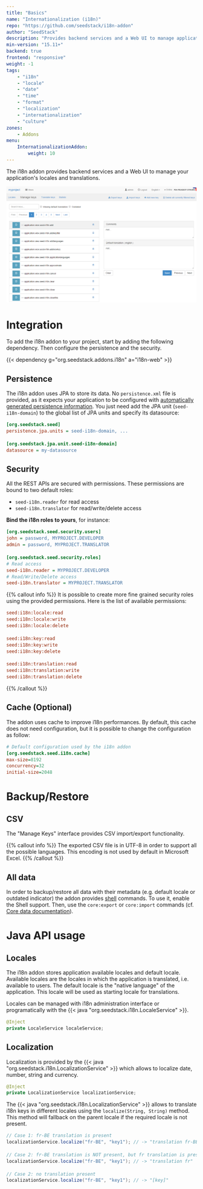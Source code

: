 ```yaml
---
title: "Basics"
name: "Internationalization (i18n)"
repo: "https://github.com/seedstack/i18n-addon"
author: "SeedStack"
description: "Provides backend services and a Web UI to manage application locales and translations."
min-version: "15.11+"
backend: true
frontend: "responsive"
weight: -1
tags:
    - "i18n"
    - "locale"
    - "date"
    - "time"
    - "format"
    - "localization"
    - "internationalization"
    - "culture"
zones:
    - Addons
menu:
    InternationalizationAddon:
        weight: 10
---
```


The i18n addon provides backend services and a Web UI to manage your application's locales and translations.

![locale view](img/keys.png)

# Integration

To add the i18n addon to your project, start by adding the following dependency. Then configure the persistence
and the security.

{{< dependency g="org.seedstack.addons.i18n" a="i18n-web" >}}

## Persistence

The i18n addon uses JPA to store its data. No `persistence.xml` file is provided, as it expects your
application to be configured with [automatically generated persistence information](/addons/jpa/#without-persistence-xml).
You just need add the JPA unit (`seed-i18n-domain`) to the global list of JPA units and specify its datasource:

```ini
[org.seedstack.seed]
persistence.jpa.units = seed-i18n-domain, ...

[org.seedstack.jpa.unit.seed-i18n-domain]
datasource = my-datasource
```

## Security

All the REST APIs are secured with permissions. These permissions are bound to two
default roles:

 * `seed-i18n.reader` for read access
 * `seed-i18n.translator` for read/write/delete access

**Bind the i18n roles to yours**, for instance:

```ini
[org.seedstack.seed.security.users]
john = password, MYPROJECT.DEVELOPER
admin = password, MYPROJECT.TRANSLATOR

[org.seedstack.seed.security.roles]
# Read access
seed-i18n.reader = MYPROJECT.DEVELOPER
# Read/Write/Delete access
seed-i18n.translator = MYPROJECT.TRANSLATOR
```

{{% callout info %}}
It is possible to create more fine grained security roles using the provided permissions. Here is the list of available
permissions:

```ini
seed:i18n:locale:read
seed:i18n:locale:write
seed:i18n:locale:delete

seed:i18n:key:read
seed:i18n:key:write
seed:i18n:key:delete

seed:i18n:translation:read
seed:i18n:translation:write
seed:i18n:translation:delete
```
{{% /callout %}}

## Cache (Optional)

The addon uses cache to improve i18n performances. By default, this cache does not need configuration,
but it is possible to change the configuration as follow:

```ini
# Default configuration used by the i18n addon
[org.seedstack.seed.i18n.cache]
max-size=8192
concurrency=32
initial-size=2048
```

# Backup/Restore

## CSV

The "Manage Keys" interface provides CSV import/export functionality.

{{% callout info %}}
The exported CSV file is in UTF-8 in order to support all the possible languages.
This encoding is not used by default in Microsoft Excel.
{{% /callout %}}

## All data

In order to backup/restore all data with their metadata (e.g. default locale or outdated indicator) the addon provides
[shell](/docs/seed/manual/operations/#shell) commands. To use it, enable the Shell support. Then, use the `core:export` or `core:import`
commands (cf. [Core data documentation](/docs/seed/manual/more/#data-import-export)).

# Java API usage

## Locales

The i18n addon stores application available locales and default locale. Available locales are the locales in which
the application is translated, i.e. available to users. The default locale is the "native language" of the application.
This locale will be used as starting locale for translations.

Locales can be managed with i18n administration interface or programatically with the {{< java "org.seedstack.i18n.LocaleService" >}}.

```java
@Inject
private LocaleService localeService;
```

## Localization

Localization is provided by the {{< java "org.seedstack.i18n.LocalizationService" >}} which allows to localize date, number, string and currency.

```java
@Inject
private LocalizationService localizationService;
```

The {{< java "org.seedstack.i18n.LocalizationService" >}} allows to translate i18n keys in different locales using the `localize(String, String)` method.
This method will fallback on the parent locale if the required locale is not present.

```java
// Case 1: fr-BE translation is present
localizationService.localize("fr-BE", "key1"); // -> "translation fr-BE"

// Case 2: fr-BE translation is NOT present, but fr translation is present
localizationService.localize("fr-BE", "key1"); // -> "translation fr"

// Case 2: no translation present
localizationService.localize("fr-BE", "key1"); // -> "[key]"
```












